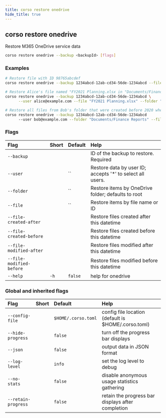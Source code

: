 ```yaml
---
title: corso restore onedrive
hide_title: true
---
```

## corso restore onedrive

Restore M365 OneDrive service data

```bash
corso restore onedrive --backup <backupId> [flags]
```

### Examples

```bash
# Restore file with ID 98765abcdef
corso restore onedrive --backup 1234abcd-12ab-cd34-56de-1234abcd --file 98765abcdef

# Restore Alice's file named "FY2021 Planning.xlsx in "Documents/Finance Reports" from a specific backup
corso restore onedrive --backup 1234abcd-12ab-cd34-56de-1234abcd \
      --user alice@example.com --file "FY2021 Planning.xlsx" --folder "Documents/Finance Reports"

# Restore all files from Bob's folder that were created before 2020 when captured in a specific backup
corso restore onedrive --backup 1234abcd-12ab-cd34-56de-1234abcd 
      --user bob@example.com --folder "Documents/Finance Reports" --file-created-before 2020-01-01T00:00:00
```

### Flags

|Flag|Short|Default|Help|
|:----|:-----|:-------|:----|
|`--backup`|||ID of the backup to restore. <div class='required'>Required</div>|
|`--user`||``|Restore data by user ID; accepts '*' to select all users.|
|`--folder`||``|Restore items by OneDrive folder; defaults to root|
|`--file`||``|Restore items by file name or ID|
|`--file-created-after`|||Restore files created after this datetime|
|`--file-created-before`|||Restore files created before this datetime|
|`--file-modified-after`|||Restore files modified after this datetime|
|`--file-modified-before`|||Restore files modified before this datetime|
|`--help`|`-h`|`false`|help for onedrive|

### Global and inherited flags

|Flag|Short|Default|Help|
|:----|:-----|:-------|:----|
|`--config-file`||`$HOME/.corso.toml`|config file location (default is $HOME/.corso.toml)|
|`--hide-progress`||`false`|turn off the progress bar displays|
|`--json`||`false`|output data in JSON format|
|`--log-level`||`info`|set the log level to debug|info|warn|error|
|`--no-stats`||`false`|disable anonymous usage statistics gathering|
|`--retain-progress`||`false`|retain the progress bar displays after completion|
